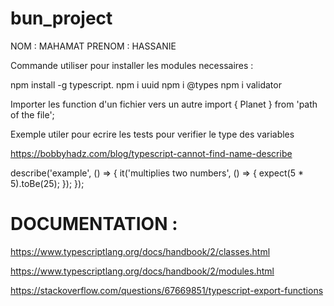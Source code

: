 # bun_project
NOM : MAHAMAT
PRENOM : HASSANIE

Commande utiliser pour installer les modules necessaires :

npm install -g typescript.
npm i uuid
npm i @types
npm i validator

Importer les function d'un fichier vers un autre 
import { Planet } from 'path of the file';

Exemple utiler pour ecrire les tests pour verifier le type des variables

https://bobbyhadz.com/blog/typescript-cannot-find-name-describe

describe('example', () => {
  it('multiplies two numbers', () => {
    expect(5 * 5).toBe(25);
  });
});

# DOCUMENTATION :
https://www.typescriptlang.org/docs/handbook/2/classes.html

https://www.typescriptlang.org/docs/handbook/2/modules.html

https://stackoverflow.com/questions/67669851/typescript-export-functions
